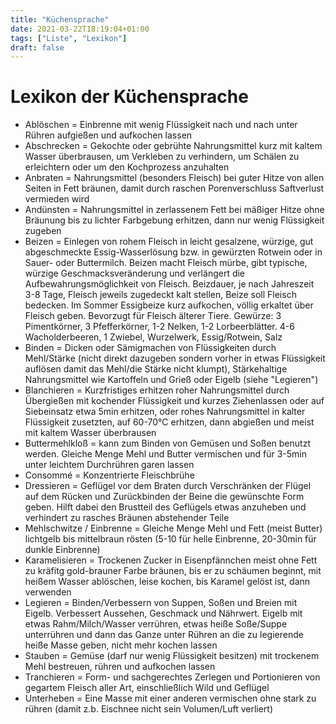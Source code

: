 ```yaml
---
title: "Küchensprache"
date: 2021-03-22T18:19:04+01:00
tags: ["Liste", "Lexikon"]
draft: false
---
```

Lexikon der Küchensprache
============ 

- Ablöschen = Einbrenne mit wenig Flüssigkeit nach und nach unter Rühren aufgießen und aufkochen lassen
- Abschrecken = Gekochte oder gebrühte Nahrungsmittel kurz mit kaltem Wasser überbrausen, um Verkleben zu verhindern, um Schälen zu erleichtern oder um den Kochprozess anzuhalten
- Anbraten = Nahrungsmittel (besonders Fleisch) bei guter Hitze von allen Seiten in Fett bräunen, damit durch raschen Porenverschluss Saftverlust vermieden wird
- Andünsten = Nahrungsmittel in zerlassenem Fett bei mäßiger Hitze ohne Bräunung bis zu lichter Farbgebung erhitzen, dann nur wenig Flüssigkeit zugeben
- Beizen = Einlegen von rohem Fleisch in leicht gesalzene, würzige, gut abgeschmeckte Essig-Wasserlösung bzw. in gewürzten Rotwein oder in Sauer- oder Buttermilch. Beizen macht Fleisch mürbe, gibt typische,
 würzige Geschmacksveränderung und verlängert die Aufbewahrungsmöglichkeit von Fleisch. Beizdauer, je nach Jahreszeit 3-8 Tage, Fleisch jeweils zugedeckt kalt stellen, Beize soll Fleisch bedecken. 
Im Sommer Essigbeize kurz aufkochen, völlig erkaltet über Fleisch geben. Bevorzugt für Fleisch älterer Tiere. Gewürze: 3 Pimentkörner, 3 Pfefferkörner, 1-2 Nelken, 1-2 Lorbeerblätter. 4-6 Wacholderbeeren,
 1 Zwiebel, Wurzelwerk, Essig/Rotwein, Salz
- Binden = Dicken oder Sämigmachen von Flüssigkeiten durch Mehl/Stärke (nicht direkt dazugeben sondern vorher in etwas Flüssigkeit auflösen damit das Mehl/die Stärke nicht klumpt), 
Stärkehaltige Nahrungsmittel wie Kartoffeln und Grieß oder Eigelb (siehe "Legieren")
- Blanchieren = Kurzfristiges erhitzen roher Nahrungsmittel durch Übergießen mit kochender Flüssigkeit und kurzes Ziehenlassen oder auf Siebeinsatz etwa 5min erhitzen, oder rohes Nahrungsmittel in kalter
 Flüssigkeit zusetzten, auf 60-70°C erhitzen, dann abgießen und meist mit kaltem Wasser überbrausen
- Buttermehlkloß = kann zum Binden von Gemüsen und Soßen benutzt werden. Gleiche Menge Mehl und Butter vermischen und für 3-5min unter leichtem Durchrühren garen lassen
- Consommé = Konzentrierte Fleischbrühe
- Dressieren = Geflügel vor dem Braten durch Verschränken der Flügel auf dem Rücken und Zurückbinden der Beine die gewünschte Form geben. Hilft dabei den Brustteil des Geflügels etwas anzuheben und verhindert
zu rasches Bräunen abstehender Teile
- Mehlschwitze / Einbrenne = Gleiche Menge Mehl und Fett (meist Butter) lichtgelb bis mittelbraun rösten (5-10 für helle Einbrenne, 20-30min für dunkle Einbrenne)
- Karamelisieren = Trockenen Zucker in Eisenpfännchen meist ohne Fett zu kräfitg gold-brauner Farbe bräunen, bis er zu schäumen beginnt, mit heißem Wasser ablöschen, leise kochen, bis Karamel gelöst ist, dann
verwenden
- Legieren = Binden/Verbessern von Suppen, Soßen und Breien mit Eigelb. Verbessert Aussehen, Geschmack und Nährwert. Eigelb mit etwas Rahm/Milch/Wasser verrühren, etwas heiße Soße/Suppe unterrühren und
 dann das Ganze unter Rühren an die zu legierende heiße Masse geben, nicht mehr kochen lassen 
- Stauben = Gemüse (darf nur wenig Flüssigkeit besitzen) mit trockenem Mehl bestreuen, rühren und aufkochen lassen
- Tranchieren = Form- und sachgerechtes Zerlegen und Portionieren von gegartem Fleisch aller Art, einschließlich Wild und Geflügel
- Unterheben = Eine Masse mit einer anderen vermischen ohne stark zu rühren (damit z.b. Eischnee nicht sein Volumen/Luft verliert)
  
